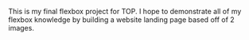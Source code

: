 This is my final flexbox project for TOP. I hope to demonstrate all of my flexbox knowledge by building a website landing page based off of 2 images.